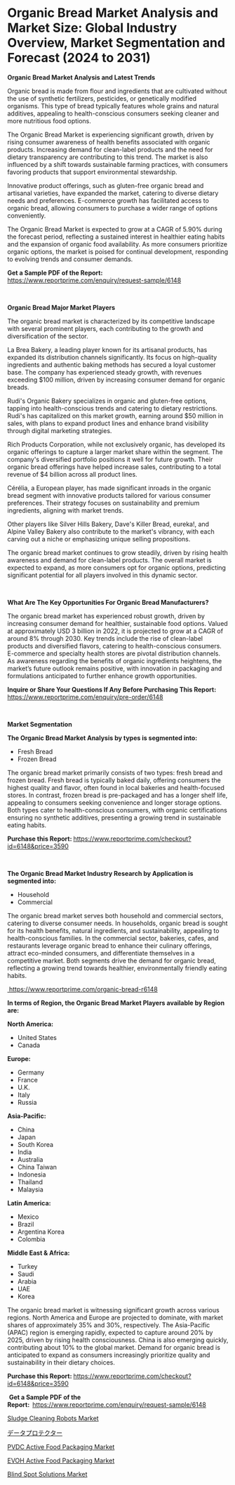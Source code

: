 <p><h1>Organic Bread Market Analysis and Market Size: Global Industry Overview, Market Segmentation and Forecast (2024 to 2031)</h1></p><p><strong>Organic Bread Market Analysis and Latest Trends</strong></p>
<p><p>Organic bread is made from flour and ingredients that are cultivated without the use of synthetic fertilizers, pesticides, or genetically modified organisms. This type of bread typically features whole grains and natural additives, appealing to health-conscious consumers seeking cleaner and more nutritious food options. </p><p>The Organic Bread Market is experiencing significant growth, driven by rising consumer awareness of health benefits associated with organic products. Increasing demand for clean-label products and the need for dietary transparency are contributing to this trend. The market is also influenced by a shift towards sustainable farming practices, with consumers favoring products that support environmental stewardship.</p><p>Innovative product offerings, such as gluten-free organic bread and artisanal varieties, have expanded the market, catering to diverse dietary needs and preferences. E-commerce growth has facilitated access to organic bread, allowing consumers to purchase a wider range of options conveniently. </p><p>The Organic Bread Market is expected to grow at a CAGR of 5.90% during the forecast period, reflecting a sustained interest in healthier eating habits and the expansion of organic food availability. As more consumers prioritize organic options, the market is poised for continual development, responding to evolving trends and consumer demands.</p></p>
<p><strong>Get a Sample PDF of the Report:&nbsp;</strong> <a href="https://www.reportprime.com/enquiry/request-sample/6148">https://www.reportprime.com/enquiry/request-sample/6148</a></p>
<p>&nbsp;</p>
<p><strong>Organic Bread Major Market Players</strong></p>
<p><p>The organic bread market is characterized by its competitive landscape with several prominent players, each contributing to the growth and diversification of the sector.</p><p>La Brea Bakery, a leading player known for its artisanal products, has expanded its distribution channels significantly. Its focus on high-quality ingredients and authentic baking methods has secured a loyal customer base. The company has experienced steady growth, with revenues exceeding $100 million, driven by increasing consumer demand for organic breads.</p><p>Rudi's Organic Bakery specializes in organic and gluten-free options, tapping into health-conscious trends and catering to dietary restrictions. Rudi's has capitalized on this market growth, earning around $50 million in sales, with plans to expand product lines and enhance brand visibility through digital marketing strategies.</p><p>Rich Products Corporation, while not exclusively organic, has developed its organic offerings to capture a larger market share within the segment. The company's diversified portfolio positions it well for future growth. Their organic bread offerings have helped increase sales, contributing to a total revenue of $4 billion across all product lines.</p><p>Cérélia, a European player, has made significant inroads in the organic bread segment with innovative products tailored for various consumer preferences. Their strategy focuses on sustainability and premium ingredients, aligning with market trends. </p><p>Other players like Silver Hills Bakery, Dave's Killer Bread, eureka!, and Alpine Valley Bakery also contribute to the market's vibrancy, with each carving out a niche or emphasizing unique selling propositions.</p><p>The organic bread market continues to grow steadily, driven by rising health awareness and demand for clean-label products. The overall market is expected to expand, as more consumers opt for organic options, predicting significant potential for all players involved in this dynamic sector.</p></p>
<p>&nbsp;</p>
<p><strong>What Are The Key Opportunities For Organic Bread Manufacturers?</strong></p>
<p><p>The organic bread market has experienced robust growth, driven by increasing consumer demand for healthier, sustainable food options. Valued at approximately USD 3 billion in 2022, it is projected to grow at a CAGR of around 8% through 2030. Key trends include the rise of clean-label products and diversified flavors, catering to health-conscious consumers. E-commerce and specialty health stores are pivotal distribution channels. As awareness regarding the benefits of organic ingredients heightens, the market’s future outlook remains positive, with innovation in packaging and formulations anticipated to further enhance growth opportunities.</p></p>
<p><strong>Inquire or Share Your Questions If Any Before Purchasing This Report:</strong> <a href="https://www.reportprime.com/enquiry/pre-order/6148">https://www.reportprime.com/enquiry/pre-order/6148</a></p>
<p>&nbsp;</p>
<p><strong>Market Segmentation</strong></p>
<p><strong>The Organic Bread Market Analysis by types is segmented into:</strong></p>
<p><ul><li>Fresh Bread</li><li>Frozen Bread</li></ul></p>
<p><p>The organic bread market primarily consists of two types: fresh bread and frozen bread. Fresh bread is typically baked daily, offering consumers the highest quality and flavor, often found in local bakeries and health-focused stores. In contrast, frozen bread is pre-packaged and has a longer shelf life, appealing to consumers seeking convenience and longer storage options. Both types cater to health-conscious consumers, with organic certifications ensuring no synthetic additives, presenting a growing trend in sustainable eating habits.</p></p>
<p><strong>Purchase this Report:&nbsp;</strong><a href="https://www.reportprime.com/checkout?id=6148&price=3590">https://www.reportprime.com/checkout?id=6148&price=3590</a></p>
<p>&nbsp;</p>
<p><strong>The Organic Bread Market Industry Research by Application is segmented into:</strong></p>
<p><ul><li>Household</li><li>Commercial</li></ul></p>
<p><p>The organic bread market serves both household and commercial sectors, catering to diverse consumer needs. In households, organic bread is sought for its health benefits, natural ingredients, and sustainability, appealing to health-conscious families. In the commercial sector, bakeries, cafes, and restaurants leverage organic bread to enhance their culinary offerings, attract eco-minded consumers, and differentiate themselves in a competitive market. Both segments drive the demand for organic bread, reflecting a growing trend towards healthier, environmentally friendly eating habits.</p></p>
<p><a href="https://www.reportprime.com/organic-bread-r6148">&nbsp;https://www.reportprime.com/organic-bread-r6148</a></p>
<p><strong>In terms of Region, the Organic Bread Market Players available by Region are:</strong></p>
<p>
    <p> <strong> North America: </strong>
        <ul>
            <li>United States</li>
            <li>Canada</li>
        </ul>
        </p> 
    <p> <strong> Europe: </strong>
        <ul>
            <li>Germany</li>
            <li>France</li>
            <li>U.K.</li>
            <li>Italy</li>
            <li>Russia</li>
        </ul>
        </p> 
    <p> <strong> Asia-Pacific: </strong>
        <ul>
            <li>China</li>
            <li>Japan</li>
            <li>South Korea</li>
            <li>India</li>
            <li>Australia</li>
            <li>China Taiwan</li>
            <li>Indonesia</li>
            <li>Thailand</li>
            <li>Malaysia</li>
        </ul>
        </p> 
    <p> <strong> Latin America: </strong>
        <ul>
            <li>Mexico</li>
            <li>Brazil</li>
            <li>Argentina Korea</li>
            <li>Colombia</li>
        </ul>
        </p> 
    <p> <strong> Middle East & Africa: </strong>
        <ul>
            <li>Turkey</li>
            <li>Saudi</li>
            <li>Arabia</li>
            <li>UAE</li>
            <li>Korea</li>
        </ul>
    </p>
    </p>
<p><p>The organic bread market is witnessing significant growth across various regions. North America and Europe are projected to dominate, with market shares of approximately 35% and 30%, respectively. The Asia-Pacific (APAC) region is emerging rapidly, expected to capture around 20% by 2025, driven by rising health consciousness. China is also emerging quickly, contributing about 10% to the global market. Demand for organic bread is anticipated to expand as consumers increasingly prioritize quality and sustainability in their dietary choices.</p></p>
<p><strong>Purchase this Report: </strong><a href="https://www.reportprime.com/checkout?id=6148&price=3590">https://www.reportprime.com/checkout?id=6148&price=3590</a></p>
<p>&nbsp;<strong>Get a Sample PDF of the Report:&nbsp;&nbsp;</strong><a href="https://www.reportprime.com/enquiry/request-sample/6148">https://www.reportprime.com/enquiry/request-sample/6148</a></p>
<p><strong></strong></p>
<p><p><a href="https://www.linkedin.com/pulse/global-perspectives-sludge-cleaning-robots-market-trends-py6mf?trackingId=nRC%2BXAH%2BTzOsRaBkgFwZzQ%3D%3D">Sludge Cleaning Robots Market</a></p><p><a href="https://medium.com/@tubbs463/%E3%83%87%E3%83%BC%E3%82%BF%E4%BF%9D%E8%AD%B7%E5%B8%82%E5%A0%B4%E3%81%AE%E6%96%B0%E8%88%88%E3%83%88%E3%83%AC%E3%83%B3%E3%83%89-2024%E5%B9%B4%E3%81%8B%E3%82%892031%E5%B9%B4%E3%81%BE%E3%81%A7%E3%81%AE%E3%82%B0%E3%83%AD%E3%83%BC%E3%83%90%E3%83%AB%E3%81%AA%E5%B1%95%E6%9C%9B%E3%81%A8%E5%B0%86%E6%9D%A5%E3%81%AE%E5%B1%95%E6%9C%9B-2896783bc5d5">データプロテクター</a></p><p><a href="https://issuu.com/reportprime-2/docs/pvdc-active-food-packaging-market-s_b4144239d391e2">PVDC Active Food Packaging Market</a></p><p><a href="https://issuu.com/reportprime-2/docs/evoh-active-food-packaging-market-s_b9c135c2f69b5c">EVOH Active Food Packaging Market</a></p><p><a href="https://medium.com/@lucas.russell0876/global-blind-spot-solutions-market-trends-insights-into-growth-opportunities-and-challenges-cd375fcec9ab">Blind Spot Solutions Market</a></p></p>
